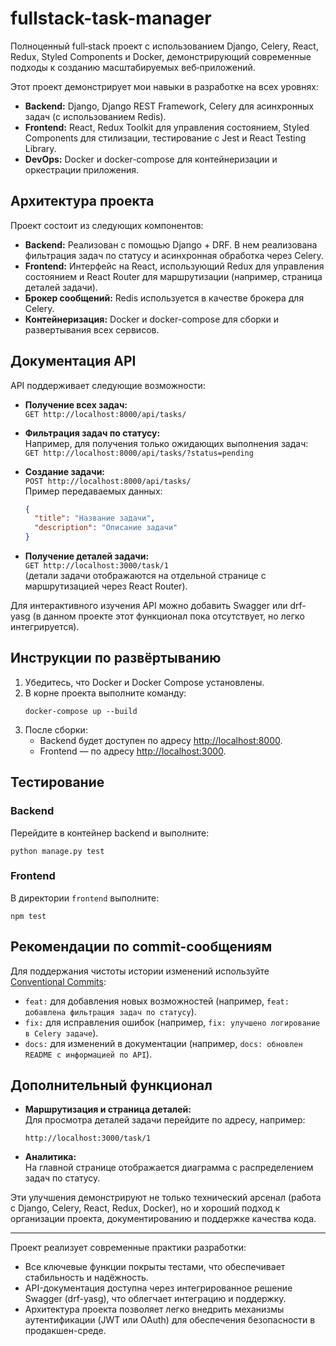 # fullstack-task-manager

Полноценный full‑stack проект с использованием Django, Celery, React, Redux, Styled Components и Docker, демонстрирующий современные подходы к созданию масштабируемых веб‑приложений.

Этот проект демонстрирует мои навыки в разработке на всех уровнях:
- **Backend:** Django, Django REST Framework, Celery для асинхронных задач (с использованием Redis).
- **Frontend:** React, Redux Toolkit для управления состоянием, Styled Components для стилизации, тестирование с Jest и React Testing Library.
- **DevOps:** Docker и docker-compose для контейнеризации и оркестрации приложения.

## Архитектура проекта

Проект состоит из следующих компонентов:
- **Backend:** Реализован с помощью Django + DRF. В нем реализована фильтрация задач по статусу и асинхронная обработка через Celery.
- **Frontend:** Интерфейс на React, использующий Redux для управления состоянием и React Router для маршрутизации (например, страница деталей задачи).
- **Брокер сообщений:** Redis используется в качестве брокера для Celery.
- **Контейнеризация:** Docker и docker-compose для сборки и развертывания всех сервисов.

## Документация API

API поддерживает следующие возможности:

- **Получение всех задач:**  
  `GET http://localhost:8000/api/tasks/`

- **Фильтрация задач по статусу:**  
  Например, для получения только ожидающих выполнения задач:  
  `GET http://localhost:8000/api/tasks/?status=pending`

- **Создание задачи:**  
  `POST http://localhost:8000/api/tasks/`  
  Пример передаваемых данных:
  ```json
  {
    "title": "Название задачи",
    "description": "Описание задачи"
  }
  ```

- **Получение деталей задачи:**  
  `GET http://localhost:3000/task/1`  
  (детали задачи отображаются на отдельной странице с маршрутизацией через React Router).

Для интерактивного изучения API можно добавить Swagger или drf-yasg (в данном проекте этот функционал пока отсутствует, но легко интегрируется).

## Инструкции по развёртыванию

1. Убедитесь, что Docker и Docker Compose установлены.
2. В корне проекта выполните команду:
   ```
   docker-compose up --build
   ```
3. После сборки:
   - Backend будет доступен по адресу [http://localhost:8000](http://localhost:8000).
   - Frontend — по адресу [http://localhost:3000](http://localhost:3000).

## Тестирование

### Backend
Перейдите в контейнер backend и выполните:
```
python manage.py test
```

### Frontend
В директории `frontend` выполните:
```
npm test
```

## Рекомендации по commit-сообщениям

Для поддержания чистоты истории изменений используйте [Conventional Commits](https://www.conventionalcommits.org/en/v1.0.0/):

- `feat:` для добавления новых возможностей (например, `feat: добавлена фильтрация задач по статусу`).
- `fix:` для исправления ошибок (например, `fix: улучшено логирование в Celery задаче`).
- `docs:` для изменений в документации (например, `docs: обновлен README с информацией по API`).

## Дополнительный функционал

- **Маршрутизация и страница деталей:**  
  Для просмотра деталей задачи перейдите по адресу, например:
  ```
  http://localhost:3000/task/1
  ```

- **Аналитика:**  
  На главной странице отображается диаграмма с распределением задач по статусу.

Эти улучшения демонстрируют не только технический арсенал (работа с Django, Celery, React, Redux, Docker), но и хороший подход к организации проекта, документированию и поддержке качества кода.

---

Проект реализует современные практики разработки:  
- Все ключевые функции покрыты тестами, что обеспечивает стабильность и надёжность.  
- API-документация доступна через интегрированное решение Swagger (drf-yasg), что облегчает интеграцию и поддержку.  
- Архитектура проекта позволяет легко внедрить механизмы аутентификации (JWT или OAuth) для обеспечения безопасности в продакшен-среде.
